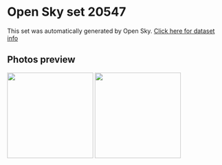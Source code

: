 # Open Sky set 20547
This set was automatically generated by Open Sky.
[Click here for dataset info](https://github.com/awesomelewis2007/opensky/blob/master/dataset/20547/info.json)
## Photos preview
<img src="https://raw.githubusercontent.com/awesomelewis2007/opensky/master/dataset/20547/photos.gif" width="200px"/>
<img src="https://raw.githubusercontent.com/awesomelewis2007/opensky/master/dataset/20547/photos_bw.gif" width="200px"/>

